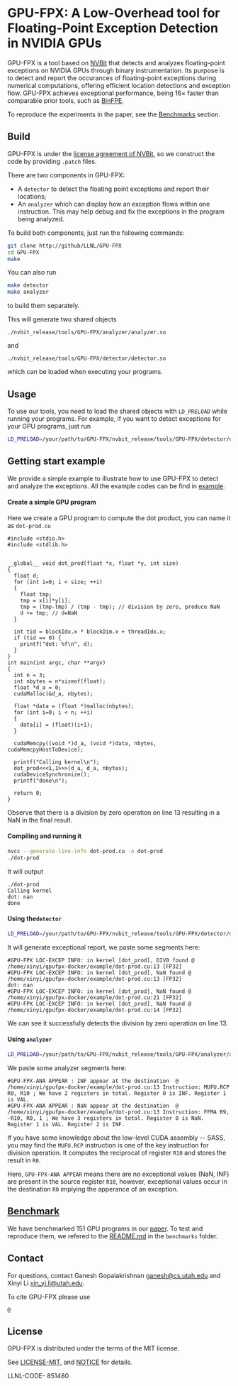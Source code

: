 # GPU-FPX: A Low-Overhead tool for Floating-Point Exception Detection in NVIDIA GPUs
GPU-FPX is a tool based on [NVBit](https://github.com/NVlabs/NVBit.git) that detects and analyzes floating-point exceptions on NVIDIA GPUs through binary instrumentation. Its purpose is to detect and report the occurances of floating-point exceptions during numerical computations, offering efficient location detections and exception flow. GPU-FPX achieves exceptional performance, being 16× faster than comparable prior tools, such as [BinFPE](https://github.com/LLNL/BinFPE). 

To reproduce the experiments in the paper, see the [Benchmarks](benchmarks/README.md) section.

## Build
GPU-FPX is under the [license agreement of NVBit](https://github.com/NVlabs/NVBit/blob/master/EULA.txt), so we construct the code by providing `.patch` files. 

There are two components in GPU-FPX:
- A `detector` to detect the floating point exceptions and report their locations;
- An `analyzer` which can display how an exception flows within one instruction. This may help debug and fix the exceptions in the program being analyzed.

To build both components, just run 
the following commands:
```bash
git clone http://github/LLNL/GPU-FPX
cd GPU-FPX
make
```
You can also run 
```bash
make detector 
make analyzer
```
to build them separately. 

This will generate two shared objects
```
./nvbit_release/tools/GPU-FPX/analyzer/analyzer.so
```
and 
```
./nvbit_release/tools/GPU-FPX/detector/detector.so
```
which can be loaded when executing your programs. 

## Usage
To use our tools, you need to load the shared objects with `LD_PRELOAD` while running your programs. 
For example, if you want to detect exceptions for your GPU programs, just run 
```bash
LD_PRELOAD=/your/path/to/GPU-FPX/nvbit_release/tools/GPU-FPX/detector/detector.so ./your/program
```
## Getting start example
We provide a simple example to illustrate how to use GPU-FPX to detect and analyze the exceptions. 
All the example codes can be find in [example](example/).
#### Create a simple GPU program
Here we create a GPU program to compute the dot product, you can name it as `dot-prod.cu`

```CUDA
#include <stdio.h>
#include <stdlib.h>


__global__ void dot_prod(float *x, float *y, int size)
{
  float d;
  for (int i=0; i < size; ++i)
  {
    float tmp;
    tmp = x[i]*y[i];
    tmp = (tmp-tmp) / (tmp - tmp); // division by zero, produce NaN
    d += tmp; // d=NaN
  }

  int tid = blockIdx.x * blockDim.x + threadIdx.x;
  if (tid == 0) {
    printf("dot: %f\n", d);
  }
}
int main(int argc, char **argv)
{
  int n = 3;
  int nbytes = n*sizeof(float);
  float *d_a = 0;
  cudaMalloc(&d_a, nbytes);

  float *data = (float *)malloc(nbytes);
  for (int i=0; i < n; ++i)
  {
    data[i] = (float)(i+1);
  }

  cudaMemcpy((void *)d_a, (void *)data, nbytes, cudaMemcpyHostToDevice);

  printf("Calling kernel\n");
  dot_prod<<<1,1>>>(d_a, d_a, nbytes);
  cudaDeviceSynchronize();
  printf("done\n");

  return 0;
}
```

Observe that there is a division by zero operation on line 13 resulting in a NaN in the final result. 
#### Compiling and running it
```bash
nvcc --generate-line-info dot-prod.cu -o dot-prod
./dot-prod
```
It will output
```
./dot-prod
Calling kernel
dot: nan
done
```
#### Using the`detector`
```bash
LD_PRELOAD=/your/path/to/GPU-FPX/nvbit_release/tools/GPU-FPX/detector/detector.so ./dot-prod
```
It will generate exceptional report, we paste some segments here:
```
#GPU-FPX LOC-EXCEP INFO: in kernel [dot_prod], DIV0 found @ /home/xinyi/gpufpx-docker/example/dot-prod.cu:13 [FP32]
#GPU-FPX LOC-EXCEP INFO: in kernel [dot_prod], NaN found @ /home/xinyi/gpufpx-docker/example/dot-prod.cu:13 [FP32]
dot: nan
#GPU-FPX LOC-EXCEP INFO: in kernel [dot_prod], NaN found @ /home/xinyi/gpufpx-docker/example/dot-prod.cu:21 [FP32]
#GPU-FPX LOC-EXCEP INFO: in kernel [dot_prod], NaN found @ /home/xinyi/gpufpx-docker/example/dot-prod.cu:14 [FP32]
```
We can see it successfully detects the division by zero operation on line 13. 

#### Using `analyzer`
```bash
LD_PRELOAD=/your/path/to/GPU-FPX/nvbit_release/tools/GPU-FPX/analyzer/analyzer.so ./dot-prod
```
We paste some analyzer segments here: 
```
#GPU-FPX-ANA APPEAR : INF appear at the destination  @ /home/xinyi/gpufpx-docker/example/dot-prod.cu:13 Instruction: MUFU.RCP R0, R10 ; We have 2 registers in total. Register 0 is INF. Register 1 is VAL.
#GPU-FPX-ANA APPEAR : NaN appear at the destination  @ /home/xinyi/gpufpx-docker/example/dot-prod.cu:13 Instruction: FFMA R9, -R10, R0, 1 ; We have 3 registers in total. Register 0 is NaN. Register 1 is VAL. Register 2 is INF.
```

If you have some knowledge about the low-level CUDA assembly -- SASS, you may find the `MUFU.RCP` instruction is one of the key instruction for division operation.
It computes the reciprocal of register `R10` and stores the result in `R0`. 

Here, `GPU-FPX-ANA APPEAR` means there are no exceptional values (NaN, INF) are present in the source register `R10`, however, exceptional values occur in the destination `R0`
implying the apperance of an exception.

## [Benchmark](benchmarks/README.md)
We have benchmarked 151 GPU programs in our [paper](). To test and reproduce them, we refered to the [README.md](benchmarks/README.md) in the `benchmarks` folder.

## Contact
For questions, contact Ganesh Gopalakrishnan [ganesh@cs.utah.edu](mailto:ganesh@cs.utah.edu) and
 Xinyi Li [xin_yi.li@utah.edu](mailto:xin_yi.li@utah.edu).

To cite GPU-FPX please use
```
@
```


## License
GPU-FPX is distributed under the terms of the MIT license.

See [LICENSE-MIT](LICENSE), and [NOTICE](NOTICE) for details.

LLNL-CODE- 851480
